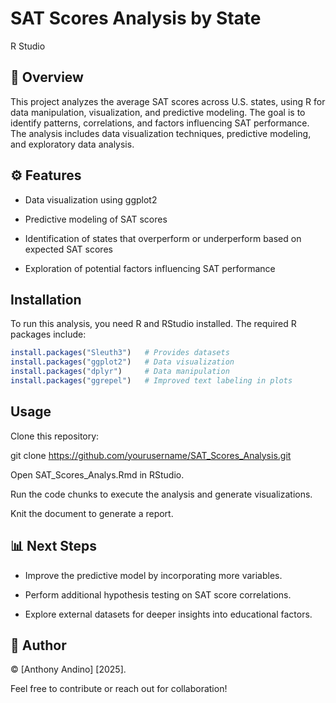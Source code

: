 # SAT Scores Analysis by State
R Studio

## 📌 Overview

This project analyzes the average SAT scores across U.S. states, using R for data manipulation, visualization, and predictive modeling. The goal is to identify patterns, correlations, and factors influencing SAT performance. The analysis includes data visualization techniques, predictive modeling, and exploratory data analysis.

## ⚙️ Features

- Data visualization using ggplot2

- Predictive modeling of SAT scores

- Identification of states that overperform or underperform based on expected SAT scores

- Exploration of potential factors influencing SAT performance

## Installation

To run this analysis, you need R and RStudio installed. The required R packages include:


```r
install.packages("Sleuth3")   # Provides datasets
install.packages("ggplot2")   # Data visualization
install.packages("dplyr")     # Data manipulation
install.packages("ggrepel")   # Improved text labeling in plots

```

## Usage

Clone this repository:

git clone https://github.com/yourusername/SAT_Scores_Analysis.git

Open SAT_Scores_Analys.Rmd in RStudio.

Run the code chunks to execute the analysis and generate visualizations.

Knit the document to generate a report.

## 📊 Next Steps

- Improve the predictive model by incorporating more variables.

- Perform additional hypothesis testing on SAT score correlations.

- Explore external datasets for deeper insights into educational factors.

## 📜  Author

© [Anthony Andino] [2025].

Feel free to contribute or reach out for collaboration!




